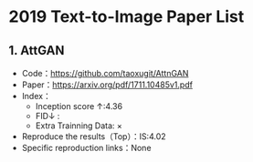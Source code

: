 #  2019 Text-to-Image Paper List

## 1. AttGAN

- Code：https://github.com/taoxugit/AttnGAN
- Paper：https://arxiv.org/pdf/1711.10485v1.pdf
- Index：
  - Inception score $\uparrow$:4.36
  - FID$\downarrow$ : 
  - Extra Trainning Data: ×
- Reproduce the results（Top）：IS:4.02
- Specific reproduction links：None

